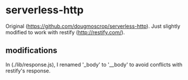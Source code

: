 # serverless-http

Original (https://github.com/dougmoscrop/serverless-http). Just slightly modified to work with restify (http://restify.com/).

## modifications

In (./lib/response.js), I renamed '_body' to '__body' to avoid conflicts with restify's response.